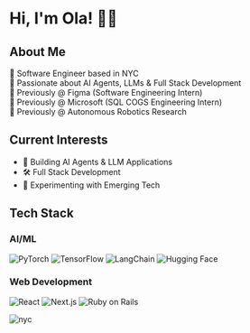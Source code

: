 # Hi, I'm Ola! 👋🏾 

## About Me
🌆 Software Engineer based in NYC  
🤖 Passionate about AI Agents, LLMs & Full Stack Development  
🎨 Previously @ Figma (Software Engineering Intern)  
🚀 Previously @ Microsoft (SQL COGS Engineering Intern)  
🤖 Previously @ Autonomous Robotics Research

## Current Interests
- 🤖 Building AI Agents & LLM Applications
- 🛠️ Full Stack Development
- 🧪 Experimenting with Emerging Tech

## Tech Stack
### AI/ML
![PyTorch](https://img.shields.io/badge/PyTorch-%23EE4C2C.svg?style=flat&logo=PyTorch&logoColor=white)
![TensorFlow](https://img.shields.io/badge/TensorFlow-%23FF6F00.svg?style=flat&logo=TensorFlow&logoColor=white)
![LangChain](https://img.shields.io/badge/LangChain-%234B0082.svg?style=flat)
![Hugging Face](https://img.shields.io/badge/Hugging%20Face-%23FFD700.svg?style=flat)

### Web Development
![React](https://img.shields.io/badge/React-%2320232a.svg?style=flat&logo=react&logoColor=%2361DAFB)
![Next.js](https://img.shields.io/badge/Next.js-%23000000.svg?style=flat&logo=next.js&logoColor=white)
![Ruby on Rails](https://img.shields.io/badge/Ruby%20on%20Rails-%23CC0000.svg?style=flat&logo=ruby-on-rails&logoColor=white)



![nyc](https://github.com/user-attachments/assets/d8755749-cbae-4d4f-9f59-9ab9c1210999)
